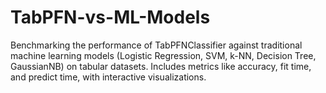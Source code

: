 # TabPFN-vs-ML-Models
Benchmarking the performance of TabPFNClassifier against traditional machine learning models (Logistic Regression, SVM, k-NN, Decision Tree, GaussianNB) on tabular datasets. Includes metrics like accuracy, fit time, and predict time, with interactive visualizations.
